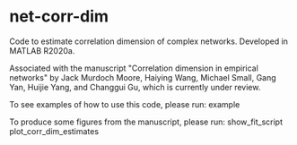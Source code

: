# net-corr-dim
Code to estimate correlation dimension of complex networks. Developed in MATLAB R2020a.

Associated with the manuscript
"Correlation dimension in empirical networks"
by
Jack Murdoch Moore, Haiying Wang, Michael Small, Gang Yan, Huijie Yang, and Changgui Gu,
which is currently under review.

To see examples of how to use this code, please run:
example

To produce some figures from the manuscript, please run:
show_fit_script
plot_corr_dim_estimates

